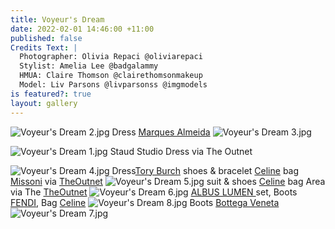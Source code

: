 ```yaml
---
title: Voyeur's Dream
date: 2022-02-01 14:46:00 +11:00
published: false
Credits Text: |
  Photographer: Olivia Repaci @oliviarepaci
  Stylist: Amelia Lee @badgalammy
  HMUA: Claire Thomson @clairethomsonmakeup
  Model: Liv Parsons @livparsonss @imgmodels
is featured?: true
layout: gallery
---
```


![Voyeur's Dream 2.jpg](/uploads/Voyeur's%20Dream%202.jpg)
Dress [Marques Almeida](https://www.instagram.com/marques_almeida/)
![Voyeur's Dream 3.jpg](/uploads/Voyeur's%20Dream%203.jpg)

![Voyeur's Dream 1.jpg](/uploads/Voyeur's%20Dream%201.jpg)
Staud Studio Dress via The Outnet

![Voyeur's Dream 4.jpg](/uploads/Voyeur's%20Dream%204.jpg)
Dress[Tory Burch](https://www.instagram.com/toryburch/)    shoes & bracelet [Celine](https://www.instagram.com/celine/)  bag [Missoni](https://www.instagram.com/missoni/) via [TheOutnet](https://www.theoutnet.com/en-au/)
![Voyeur's Dream 5.jpg](/uploads/Voyeur's%20Dream%205.jpg)
suit & shoes [Celine](https://www.instagram.com/celine/) bag Area via The [TheOutnet](https://www.theoutnet.com/en-au/)
![Voyeur's Dream 6.jpg](/uploads/Voyeur's%20Dream%206.jpg)
[ALBUS LUMEN ](https://www.albuslumen.com/)set, Boots [FENDI](https://www.instagram.com/Fendi/), Bag [Celine](https://www.instagram.com/celine/)
![Voyeur's Dream 8.jpg](/uploads/Voyeur's%20Dream%208.jpg)
Boots [Bottega Veneta](https://www.instagram.com/newbottega/)
![Voyeur's Dream 7.jpg](/uploads/Voyeur's%20Dream%207.jpg)



